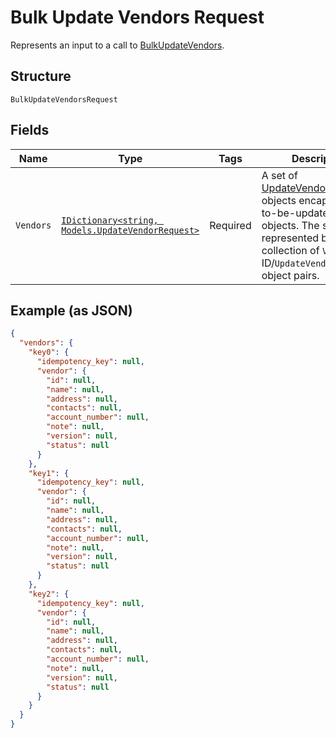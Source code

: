 
# Bulk Update Vendors Request

Represents an input to a call to [BulkUpdateVendors](../../doc/api/vendors.md#bulk-update-vendors).

## Structure

`BulkUpdateVendorsRequest`

## Fields

| Name | Type | Tags | Description |
|  --- | --- | --- | --- |
| `Vendors` | [`IDictionary<string, Models.UpdateVendorRequest>`](../../doc/models/update-vendor-request.md) | Required | A set of [UpdateVendorRequest](../../doc/models/update-vendor-request.md) objects encapsulating to-be-updated [Vendor](../../doc/models/vendor.md)<br>objects. The set is represented by  a collection of `Vendor`-ID/`UpdateVendorRequest`-object pairs. |

## Example (as JSON)

```json
{
  "vendors": {
    "key0": {
      "idempotency_key": null,
      "vendor": {
        "id": null,
        "name": null,
        "address": null,
        "contacts": null,
        "account_number": null,
        "note": null,
        "version": null,
        "status": null
      }
    },
    "key1": {
      "idempotency_key": null,
      "vendor": {
        "id": null,
        "name": null,
        "address": null,
        "contacts": null,
        "account_number": null,
        "note": null,
        "version": null,
        "status": null
      }
    },
    "key2": {
      "idempotency_key": null,
      "vendor": {
        "id": null,
        "name": null,
        "address": null,
        "contacts": null,
        "account_number": null,
        "note": null,
        "version": null,
        "status": null
      }
    }
  }
}
```

